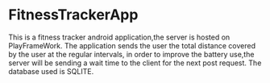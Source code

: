 # FitnessTrackerApp
This is a fitness tracker android application,the server is hosted on PlayFrameWork.
The application sends the user the total distance covered by the user at the regular intervals,
in order to improve the battery use,the server will be sending a wait time to the client for the
next post request.
The database used is SQLITE.

